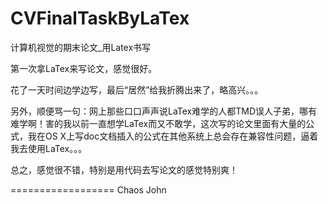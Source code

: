 CVFinalTaskByLaTex
==================

计算机视觉的期末论文_用Latex书写

第一次拿LaTex来写论文，感觉很好。

花了一天时间边学边写，最后“居然”给我折腾出来了，略高兴。。。

另外，顺便骂一句：网上那些口口声声说LaTex难学的人都TMD误人子弟，哪有难学啊！害的我以前一直想学LaTex而又不敢学，这次写的论文里面有大量的公式，我在OS X上写doc文档插入的公式在其他系统上总会存在兼容性问题，逼着我去使用LaTex。。。

总之，感觉很不错，特别是用代码去写论文的感觉特别爽！

==================
Chaos John
